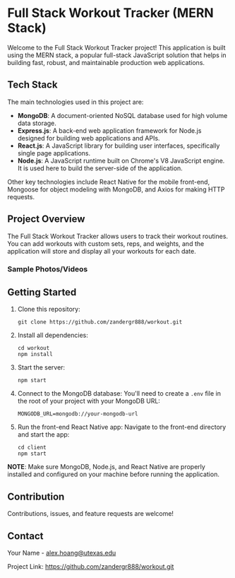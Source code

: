 # Full Stack Workout Tracker (MERN Stack)

Welcome to the Full Stack Workout Tracker project! This application is built using the MERN stack, a popular full-stack JavaScript solution that helps in building fast, robust, and maintainable production web applications.

## Tech Stack

The main technologies used in this project are:

- **MongoDB**: A document-oriented NoSQL database used for high volume data storage.
- **Express.js**: A back-end web application framework for Node.js designed for building web applications and APIs.
- **React.js**: A JavaScript library for building user interfaces, specifically single page applications.
- **Node.js**: A JavaScript runtime built on Chrome's V8 JavaScript engine. It is used here to build the server-side of the application.

Other key technologies include React Native for the mobile front-end, Mongoose for object modeling with MongoDB, and Axios for making HTTP requests.

## Project Overview

The Full Stack Workout Tracker allows users to track their workout routines. You can add workouts with custom sets, reps, and weights, and the application will store and display all your workouts for each date.

### Sample Photos/Videos

## Getting Started

1. Clone this repository:
    ```
    git clone https://github.com/zandergr888/workout.git
    ```

2. Install all dependencies:
    ```
    cd workout
    npm install
    ```

3. Start the server:
    ```
    npm start
    ```

4. Connect to the MongoDB database:
    You'll need to create a `.env` file in the root of your project with your MongoDB URL:
    ```
    MONGODB_URL=mongodb://your-mongodb-url
    ```

5. Run the front-end React Native app:
    Navigate to the front-end directory and start the app:
    ```
    cd client
    npm start
    ```

**NOTE**: Make sure MongoDB, Node.js, and React Native are properly installed and configured on your machine before running the application.

## Contribution

Contributions, issues, and feature requests are welcome!

## Contact

Your Name - alex.hoang@utexas.edu

Project Link: https://github.com/zandergr888/workout.git

